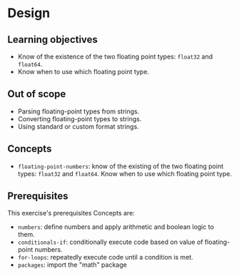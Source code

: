 # Design

## Learning objectives

- Know of the existence of the two floating point types: `float32` and `float64`.
- Know when to use which floating point type.

## Out of scope

- Parsing floating-point types from strings.
- Converting floating-point types to strings.
- Using standard or custom format strings.

## Concepts

- `floating-point-numbers`: know of the existing of the two floating point types: `float32` and `float64`.
  Know when to use which floating point type.

## Prerequisites

This exercise's prerequisites Concepts are:

- `numbers`: define numbers and apply arithmetic and boolean logic to them.
- `conditionals-if`: conditionally execute code based on value of floating-point numbers.
- `for-loops`: repeatedly execute code until a condition is met.
- `packages`: import the "math" package
